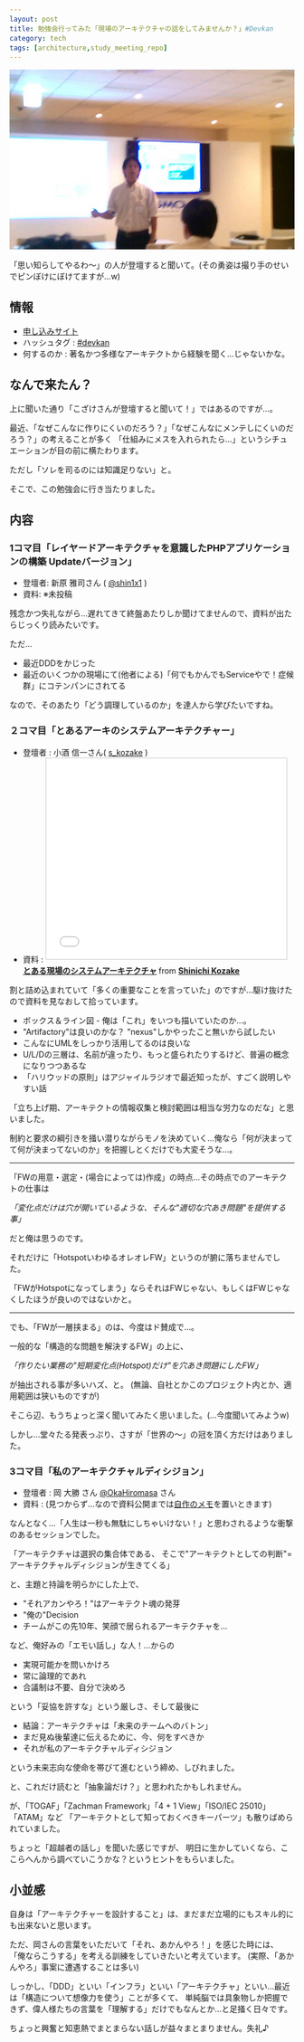 ```yaml
---
layout: post
title: 勉強会行ってみた「現場のアーキテクチャの話をしてみませんか？」#Devkan
category: tech
tags: [architecture,study_meeting_repo]
---
```


![会場の様子](/images/2015-09-15-kozakesan.jpg)

「思い知らしてやるわ〜」の人が登壇すると聞いて。(その勇姿は撮り手のせいでピンぼけにぼけてますが…w)

## 情報

+ [申し込みサイト](https://devlove-kansai.doorkeeper.jp/events/29702)
+ ハッシュタグ : [#devkan](https://twitter.com/hashtag/devkan)
+ 何するのか : 著名かつ多様なアーキテクトから経験を聞く…じゃないかな。

## なんで来たん？

上に聞いた通り「こざけさんが登壇すると聞いて！」ではあるのですが…。

最近、「なぜこんなに作りにくいのだろう？」「なぜこんなにメンテしにくいのだろう？」の考えることが多く
「仕組みにメスを入れられたら…」というシチュエーションが目の前に横たわります。

ただし「ソレを司るのには知識足りない」と。

そこで、この勉強会に行き当たりました。

## 内容

### 1コマ目「レイヤードアーキテクチャを意識したPHPアプリケーションの構築 Updateバージョン」

+ 登壇者: 新原 雅司さん ( [@shin1x1](https://github.com/shin1x1) )
+ 資料: ※未投稿

残念かつ失礼ながら…遅れてきて終盤あたりしか聞けてませんので、資料が出たらじっくり読みたいです。

ただ…

+ 最近DDDをかじった
+ 最近のいくつかの現場にて(他者による)「何でもかんでもServiceやで！症候群」にコテンパンにされてる

なので、そのあたり「どう調理しているのか」を達人から学びたいですね。

### ２コマ目「とあるアーキのシステムアーキテクチャー」

+ 登壇者 : 小酒 信一さん( [s_kozake](https://twitter.com/s_kozake) )
+ 資料 : <iframe src="//www.slideshare.net/slideshow/embed_code/key/DiBeTquq6FN5rp" width="425" height="355" frameborder="0" marginwidth="0" marginheight="0" scrolling="no" style="border:1px solid #CCC; border-width:1px; margin-bottom:5px; max-width: 100%;" allowfullscreen> </iframe> <div style="margin-bottom:5px"> <strong> <a href="//www.slideshare.net/s_kozake/ss-52758068" title="とある現場のシステムアーキテクチャ" target="_blank">とある現場のシステムアーキテクチャ</a> </strong> from <strong><a href="//www.slideshare.net/s_kozake" target="_blank">Shinichi Kozake</a></strong> </div>

割と詰め込まれていて「多くの重要なことを言っていた」のですが…駆け抜けたので資料を見なおして拾っています。

+ ボックス＆ライン図 - 俺は「これ」をいつも描いていたのか…。
+ "Artifactory"は良いのかな？ "nexus"しかやったこと無いから試したい
+ こんなにUMLをしっかり活用してるのは良いな
+ U/L/Dの三層は、名前が違ったり、もっと盛られたりするけど、普遍の概念になりつつあるな
+ 「ハリウッドの原則」はアジャイルラジオで最近知ったが、すごく説明しやすい話

「立ち上げ期、アーキテクトの情報収集と検討範囲は相当な労力なのだな」と思いました。

制約と要求の綱引きを掻い潜りながらモノを決めていく…俺なら「何が決まってて何が決まってないのか」を把握しとくだけでも大変そうな…。

---

「FWの用意・選定・(場合によっては)作成」の時点…その時点でのアーキテクトの仕事は

_「変化点だけは穴が開いているような、そんな"適切な穴あき問題"を提供する事」_

だと俺は思うのです。

それだけに「HotspotいわゆるオレオレFW」というのが腑に落ちませんでした。

「FWがHotspotになってしまう」ならそれはFWじゃない、もしくはFWじゃなくしたほうが良いのではないかと。

---

でも、「FWが一層挟まる」のは、今度はド賛成で…。

一般的な「構造的な問題を解決するFW」の上に、

_「作りたい業務の"短期変化点(Hotspot)だけ"を穴あき問題にしたFW」_

が抽出される事が多いハズ、と。
(無論、自社とかこのプロジェクト内とか、適用範囲は狭いものですが)

そこら辺、もうちょっと深く聞いてみたく思いました。(…今度聞いてみようw)

しかし…堂々たる発表っぷり、さすが「世界の〜」の冠を頂く方だけはありました。


### 3コマ目「私のアーキテクチャルディシジョン」

+ 登壇者 : 岡 大勝 さん [@OkaHiromasa](https://twitter.com/OkaHiromasa) さん
+ 資料 : (見つからず…なので資料公開までは[自作のメモ](/memos/2015-09-14-my-architectural-decision.html)を置いときます)

なんとなく…「人生は一秒も無駄にしちゃいけない！」と思わされるような衝撃のあるセッションでした。

「アーキテクチャは選択の集合体である、
そこで"アーキテクトとしての判断"=アーキテクチャルディシジョンが生きてくる」

と、主題と持論を明らかにした上で、

+ "それアカンやろ！"はアーキテクト魂の発芽
+ "俺の"Decision
+ チームがこの先10年、笑顔で居られるアーキテクチャを…

など、俺好みの「エモい話し」な人！…からの

+ 実現可能かを問いかけろ
+ 常に論理的であれ
+ 合議制は不要、自分で決めろ

という「妥協を許すな」という厳しさ、そして最後に

+ 結論：アーキテクチャは「未来のチームへのバトン」
+ まだ見ぬ後輩達に伝えるために、今、何をすべきか
+ それが私のアーキテクチャルディシジョン

という未来志向な使命を帯びて進むという締め、しびれました。

と、これだけ読むと「抽象論だけ？」と思われたかもしれません。

が、「TOGAF」「Zachman Framework」「4 + 1 View」「ISO/IEC 25010」「ATAM」など
「アーキテクトとして知っておくべきキーパーツ」も散りばめられていました。

ちょっと「超越者の話し」を聞いた感じですが、
明日に生かしていくなら、ここらへんから調べていこうかな？というヒントをもらいました。

## 小並感

自身は「アーキテクチャーを設計すること」は、まだまだ立場的にもスキル的にも出来ないと思います。

ただ、岡さんの言葉をいただいて「それ、あかんやろ！」を感じた時には、
「俺ならこうする」を考える訓練をしていきたいと考えています。
(実際、「あかんやろ」事案に遭遇することは多い)

しっかし、「DDD」といい「インフラ」といい「アーキテクチャ」といい…最近は「構造について想像力を使う」ことが多くて、
単純脳では具象物しか把握できず、偉人様たちの言葉を「理解する」だけでもなんとか…と足掻く日々です。

ちょっと興奮と知恵熱でまとまらない話しが益々まとまりません。失礼♪

